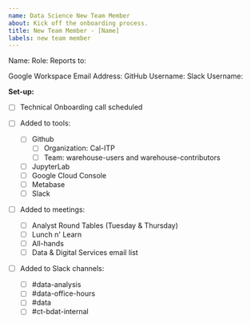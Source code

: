 ```yaml
---
name: Data Science New Team Member
about: Kick off the onboarding process.
title: New Team Member - [Name]
labels: new team member
---
```


Name:
Role:
Reports to:

Google Workspace Email Address:
GitHub Username:
Slack Username:

**Set-up:**

- [ ] Technical Onboarding call scheduled

- [ ] Added to tools:

  - [ ] Github
    - [ ] Organization: Cal-ITP
    - [ ] Team: warehouse-users and warehouse-contributors
  - [ ] JupyterLab
  - [ ] Google Cloud Console
  - [ ] Metabase
  - [ ] Slack

- [ ] Added to meetings:

  - [ ] Analyst Round Tables (Tuesday & Thursday)
  - [ ] Lunch n' Learn
  - [ ] All-hands
  - [ ] Data & Digital Services email list

- [ ] Added to Slack channels:

  - [ ] #data-analysis
  - [ ] #data-office-hours
  - [ ] #data
  - [ ] #ct-bdat-internal
